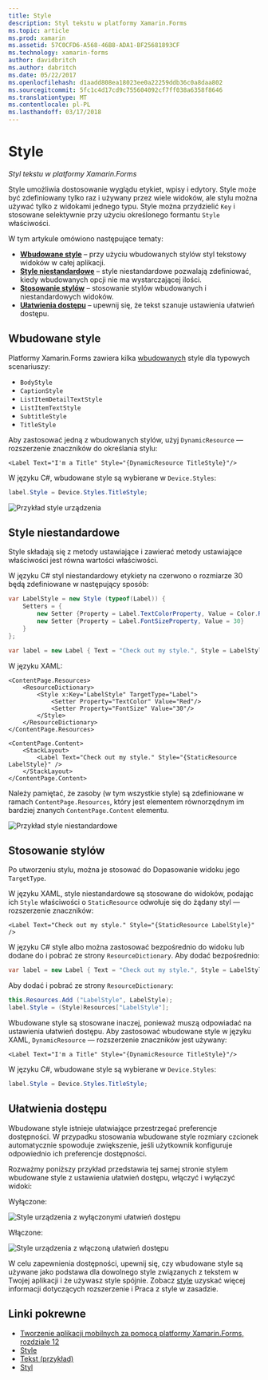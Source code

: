 ```yaml
---
title: Style
description: Styl tekstu w platformy Xamarin.Forms
ms.topic: article
ms.prod: xamarin
ms.assetid: 57C0CFD6-A568-46B8-ADA1-BF25681893CF
ms.technology: xamarin-forms
author: davidbritch
ms.author: dabritch
ms.date: 05/22/2017
ms.openlocfilehash: d1aadd808ea18023ee0a22259ddb36c0a8daa802
ms.sourcegitcommit: 5fc1c4d17cd9c755604092cf7ff038a6358f8646
ms.translationtype: MT
ms.contentlocale: pl-PL
ms.lasthandoff: 03/17/2018
---
```

# <a name="styles"></a>Style

_Styl tekstu w platformy Xamarin.Forms_


Style umożliwia dostosowanie wyglądu etykiet, wpisy i edytory. Style może być zdefiniowany tylko raz i używany przez wiele widoków, ale stylu można używać tylko z widokami jednego typu.
Style można przydzielić `Key` i stosowane selektywnie przy użyciu określonego formantu `Style` właściwości.

W tym artykule omówiono następujące tematy:

- **[Wbudowane style](#Built-In_Styles)**  &ndash; przy użyciu wbudowanych stylów styl tekstowy widoków w całej aplikacji.
- **[Style niestandardowe](#Custom_Styles)**  &ndash; style niestandardowe pozwalają zdefiniować, kiedy wbudowanych opcji nie ma wystarczającej ilości.
- **[Stosowanie stylów](#Applying_Styles)**  &ndash; stosowanie stylów wbudowanych i niestandardowych widoków.
- **[Ułatwienia dostępu](#Accessibility)**  &ndash; upewnij się, że tekst szanuje ustawienia ułatwień dostępu.

<a name="Built-In_Styles" />

## <a name="built-in-styles"></a>Wbudowane style

Platformy Xamarin.Forms zawiera kilka [wbudowanych](http://developer.xamarin.com/api/type/Xamarin.Forms.Device+Styles/) style dla typowych scenariuszy:

- `BodyStyle`
- `CaptionStyle`
- `ListItemDetailTextStyle`
- `ListItemTextStyle`
- `SubtitleStyle`
- `TitleStyle`

Aby zastosować jedną z wbudowanych stylów, użyj `DynamicResource` — rozszerzenie znaczników do określania stylu:

```xaml
<Label Text="I'm a Title" Style="{DynamicResource TitleStyle}"/>
```

W języku C#, wbudowane style są wybierane w `Device.Styles`:

```csharp
label.Style = Device.Styles.TitleStyle;
```

![](styles-images/builtinstyles.png "Przykład style urządzenia")

<a name="Custom_Styles" />

## <a name="custom-styles"></a>Style niestandardowe

Style składają się z metody ustawiające i zawierać metody ustawiające właściwości jest równa wartości właściwości.

W języku C# styl niestandardowy etykiety na czerwono o rozmiarze 30 będą zdefiniowane w następujący sposób:

```csharp
var LabelStyle = new Style (typeof(Label)) {
    Setters = {
        new Setter {Property = Label.TextColorProperty, Value = Color.Red},
        new Setter {Property = Label.FontSizeProperty, Value = 30}
    }
};

var label = new Label { Text = "Check out my style.", Style = LabelStyle };
```

W języku XAML:

```xaml
<ContentPage.Resources>
    <ResourceDictionary>
        <Style x:Key="LabelStyle" TargetType="Label">
            <Setter Property="TextColor" Value="Red"/>
            <Setter Property="FontSize" Value="30"/>
        </Style>
    </ResourceDictionary>
</ContentPage.Resources>

<ContentPage.Content>
    <StackLayout>
        <Label Text="Check out my style." Style="{StaticResource LabelStyle}" />
    </StackLayout>
</ContentPage.Content>
```

Należy pamiętać, że zasoby (w tym wszystkie style) są zdefiniowane w ramach `ContentPage.Resources`, który jest elementem równorzędnym im bardziej znanych `ContentPage.Content` elementu.

![](styles-images/customstyle.png "Przykład style niestandardowe")

<a name="Applying_Styles" />

## <a name="applying-styles"></a>Stosowanie stylów

Po utworzeniu stylu, można je stosować do Dopasowanie widoku jego `TargetType`.

W języku XAML, style niestandardowe są stosowane do widoków, podając ich `Style` właściwości o `StaticResource` odwołuje się do żądany styl — rozszerzenie znaczników:

```xaml
<Label Text="Check out my style." Style="{StaticResource LabelStyle}" />
```

W języku C# style albo można zastosować bezpośrednio do widoku lub dodane do i pobrać ze strony `ResourceDictionary`. Aby dodać bezpośrednio:

```csharp
var label = new Label { Text = "Check out my style.", Style = LabelStyle };
```

Aby dodać i pobrać ze strony `ResourceDictionary`:

```csharp
this.Resources.Add ("LabelStyle", LabelStyle);
label.Style = (Style)Resources["LabelStyle"];
```

Wbudowane style są stosowane inaczej, ponieważ muszą odpowiadać na ustawienia ułatwień dostępu. Aby zastosować wbudowane style w języku XAML, `DynamicResource` — rozszerzenie znaczników jest używany:

```xaml
<Label Text="I'm a Title" Style="{DynamicResource TitleStyle}"/>
```

W języku C#, wbudowane style są wybierane w `Device.Styles`:

```csharp
label.Style = Device.Styles.TitleStyle;
```

## <a name="accessibility"></a>Ułatwienia dostępu

Wbudowane style istnieje ułatwiające przestrzegać preferencje dostępności. W przypadku stosowania wbudowane style rozmiary czcionek automatycznie spowoduje zwiększenie, jeśli użytkownik konfiguruje odpowiednio ich preferencje dostępności.

Rozważmy poniższy przykład przedstawia tej samej stronie stylem wbudowane style z ustawienia ułatwień dostępu, włączyć i wyłączyć widoki:

Wyłączone:

![](styles-images/pre-access.png "Style urządzenia z wyłączonymi ułatwień dostępu")

Włączone:

![](styles-images/post-access.png "Style urządzenia z włączoną ułatwień dostępu")

W celu zapewnienia dostępności, upewnij się, czy wbudowane style są używane jako podstawa dla dowolnego style związanych z tekstem w Twojej aplikacji i że używasz style spójnie. Zobacz [style](~/xamarin-forms/user-interface/styles/index.md) uzyskać więcej informacji dotyczących rozszerzenie i Praca z style w zasadzie.


## <a name="related-links"></a>Linki pokrewne

- [Tworzenie aplikacji mobilnych za pomocą platformy Xamarin.Forms, rozdziale 12](https://developer.xamarin.com/r/xamarin-forms/book/chapter12.pdf)
- [Style](~/xamarin-forms/user-interface/styles/index.md)
- [Tekst (przykład)](https://developer.xamarin.com/samples/xamarin-forms/UserInterface/Text)
- [Styl](https://developer.xamarin.com/api/type/Xamarin.Forms.Style/)
